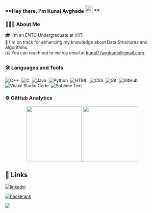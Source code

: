 
### **Hey there, I'm Kunal Avghade <img src="https://media.giphy.com/media/hvRJCLFzcasrR4ia7z/giphy.gif" width="25px"> **


### 👨🏻‍💻 About Me
🎓 I'm an ENTC Undergraduate at VIIT.\
🌱 I'm on track for enhancing my knowledge about Data Structures and Algorithms.\
✉️ You can reach out to me via email at kunal77avghade@gmail.com.


### 🛠 Languages and Tools
![C++](https://img.shields.io/badge/-C++-05122A?style=flat&logo=C%2B%2B&logoColor=00599C)&nbsp;
![C](https://img.shields.io/badge/-C-05122A?style=flat&logo=C&logoColor=A8B9CC)&nbsp;
![Java](https://img.shields.io/badge/-Java-05122A?style=flat&logo=java)&nbsp;
![Python](https://img.shields.io/badge/-Python-05122A?style=flat&logo=python)&nbsp;
![HTML](https://img.shields.io/badge/-HTML-05122A?style=flat&logo=HTML5)&nbsp;
![CSS](https://img.shields.io/badge/-CSS-05122A?style=flat&logo=CSS3&logoColor=1572B6)&nbsp;
![Git](https://img.shields.io/badge/-Git-05122A?style=flat&logo=git)&nbsp;
![GitHub](https://img.shields.io/badge/-GitHub-05122A?style=flat&logo=github)&nbsp;
![Visual Studio Code](https://img.shields.io/badge/-Visual%20Studio%20Code-05122A?style=flat&logo=visual-studio-code&logoColor=007ACC)&nbsp;
![Sublime Text](https://img.shields.io/badge/-Sublime_Text-05122A?style=flat&logo=sublime-text&logoColor=FF9800)


### ⚙️ GitHub Analytics
<p align="center">
<a href="https://github.com/kunalavghade">
  <img height="180em" src="https://github-readme-stats.vercel.app/api?username=kunalavghade&show_icons=true&theme=github_dark&include_all_commits=true&count_private=true"/>

  <img height="180em" src="https://github-readme-stats.vercel.app/api/top-langs/?username=kunalavghade&layout=compact&theme=github_dark&&hide=jupyter%20notebook"/>
</a>
</p>

## 🔗 Links

[![linkedin](https://img.shields.io/badge/linkedin-0A66C2?style=for-the-badge&logo=linkedin&logoColor=white)](https://www.linkedin.com/in/kunalavghade/)

[![hackerank](https://img.shields.io/badge/-Hackerrank-2EC866?style=for-the-badge&logo=HackerRank&logoColor=white)](https://www.hackerrank.com/kunalavghade77)


![](https://visitor-badge.glitch.me/badge?page_id=kunalavaghade.kunalavaghade)
